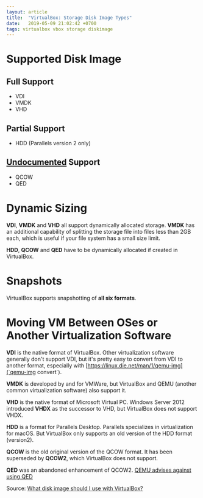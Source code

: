 ```yaml
---
layout: article
title:  "VirtualBox: Storage Disk Image Types"
date:   2019-05-09 21:02:42 +0700
tags: virtualbox vbox storage diskimage
---
```


# Supported Disk Image

## Full Support

- VDI
- VMDK
- VHD

## Partial Support

- HDD (Parallels version 2 only)

## [Undocumented](https://www.virtualbox.org/svn/vbox/trunk/src/VBox/Storage/) Support

- QCOW
- QED

# Dynamic Sizing

**VDI**, **VMDK** and **VHD** all support dynamically allocated storage. **VMDK** has an additional capability of splitting the storage file into files less than 2GB each, which is useful if your file system has a small size limit.

**HDD**, **QCOW** and **QED** have to be dynamically allocated if created in VirtualBox.

# Snapshots

VirtualBox supports snapshotting of **all six formats**.

# Moving VM Between OSes or Another Virtualization Software

**VDI** is the native format of VirtualBox. Other virtualization software generally don't support VDI, but it's pretty easy to convert from VDI to another format, especially with [https://linux.die.net/man/1/qemu-img](`qemu-img convert`).

**VMDK** is developed by and for VMWare, but VirtualBox and QEMU (another common virtualization software) also support it.

**VHD** is the native format of Microsoft Virtual PC. Windows Server 2012 introduced **VHDX** as the successor to VHD, but VirtualBox does not support VHDX.

**HDD** is a format for Parallels Desktop. Parallels specializes in virtualization for macOS.
But VirtualBox only supports an old version of the HDD format (version2).

**QCOW** is the old original version of the QCOW format. It has been superseded by **QCOW2**, which VirtualBox does not support.

**QED** was an abandoned enhancement of QCOW2. [QEMU advises against using QED](https://wiki.qemu.org/Features/QED)

Source: [What disk image should I use with VirtualBox?](https://superuser.com/questions/360517/what-disk-image-should-i-use-with-virtualbox-vdi-vmdk-vhd-or-hdd)

